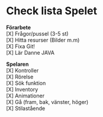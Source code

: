 # Check lista Spelet

<b>Förarbete</b> <br>
[X] Frågor/pussel (3-5 st) <br>
[X] Hitta resurser (Bilder m.m) <br>
[X] Fixa Git! <br>
[X] Lär Danne JAVA <br>

<b> Spelaren </b> <br>
[X] Kontroller <br>
  [X] Rörelse <br>
  [X] Sök funktion <br>
  [X] Inventory <br>
[X] Animationer <br>
  [X] Gå (fram, bak, vänster, höger) <br>
  [X] Stilastående <br>
  
  
